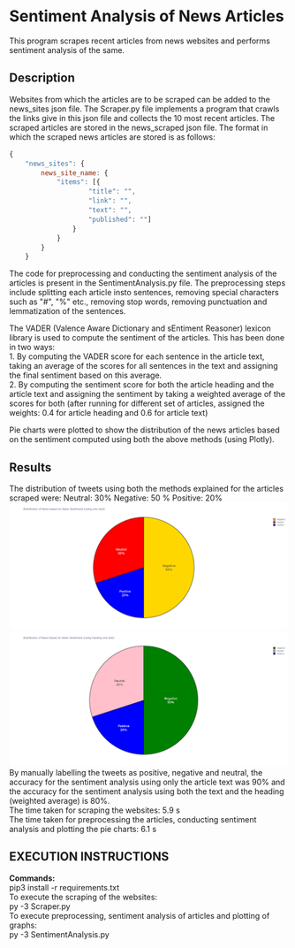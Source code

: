 # Sentiment Analysis of News Articles
This program scrapes recent articles from news websites and performs sentiment analysis of the same.





## Description
Websites from which the articles are to be scraped can be added to the news_sites json file. The Scraper.py file implements a program that crawls the links give in this json file and collects the 10 most recent articles.
 The scraped articles are stored in the news_scraped json file. The format in which the scraped news articles are stored is as follows: 
```javascript
{
	"news_sites": {
		news_site_name: {
			"items": [{
					"title": "",
					"link": "",
					"text": "",
					"published": ""]
				}
			}
		}
	}
```
The code for preprocessing and conducting the sentiment analysis of the articles is present in the SentimentAnalysis.py file. The preprocessing steps include splitting each article insto sentences, removing special characters such as "#", "%" etc., removing stop words, removing punctuation and lemmatization of the sentences.

The VADER (Valence Aware Dictionary and sEntiment Reasoner) lexicon library is used to compute the sentiment of the articles. This has been done in two ways:\
    1. By computing the VADER score for each sentence in the article text, taking an average of the scores for all sentences in the text and assigning the final sentiment based on this average.\
    2. By computing the sentiment score for both the article heading and the article text and assigning the sentiment by taking a weighted average of the scores for both (after running for different set of articles, assigned the weights: 0.4 for article heading and 0.6 for article text) 

Pie charts were plotted to show the distribution of the news articles based on the sentiment computed using both the above methods (using Plotly).




## Results
The distribution of tweets using both the methods explained for the articles scraped were:
Neutral: 30% 
Negative: 50 %
Positive: 20%
![alt text](https://github.com/kirthikagurumurthy/MINDS-Programming-Challenge/blob/main/Visualizations/piechart_sentiment_text.png)
![alt_text](https://github.com/kirthikagurumurthy/MINDS-Programming-Challenge/blob/main/Visualizations/piechart_weighted_sentiment_text_heading.png)
By manually labelling the tweets as positive, negative and neutral, the accuracy for the sentiment analysis using only the article text was 90% and the accuracy for the sentiment analysis using both the text and the heading (weighted average) is 80%.\
The time taken for scraping the websites: 5.9 s\
The time taken for preprocessing the articles, conducting sentiment analysis and plotting the pie charts: 6.1 s

## EXECUTION INSTRUCTIONS
**Commands:**\
pip3 install -r requirements.txt\
To execute the scraping of the websites:\
py -3 Scraper.py\
To execute preprocessing, sentiment analysis of articles and plotting of graphs:\
py -3 SentimentAnalysis.py
